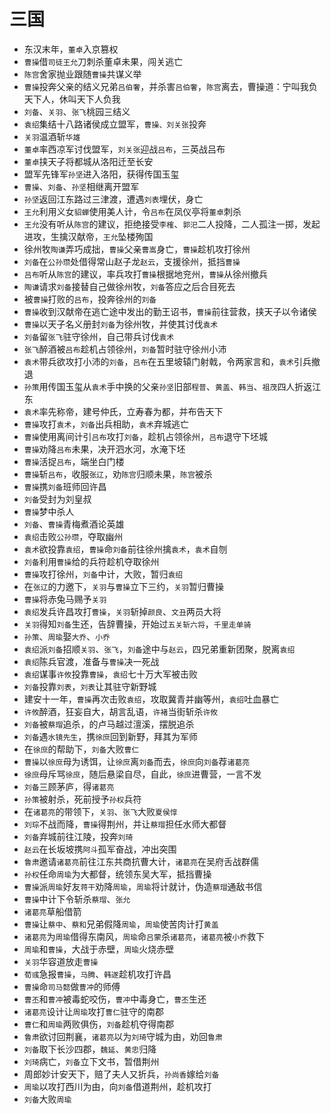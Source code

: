 # 三国

- 东汉末年，`董卓`入京篡权
- `曹操`借`司徒王允`刀刺杀董卓未果，闯关逃亡
- `陈宫`舍家抛业跟随`曹操`共谋义举
- `曹操`投奔父亲的结义兄弟`吕伯奢`，并杀害`吕伯奢`，`陈宫`离去，曹操道：宁叫我负天下人，休叫天下人负我
- `刘备`、`关羽`、`张飞`桃园三结义
- `袁绍`集结十八路诸侯成立盟军，`曹操、刘关张`投奔
- `关羽`温酒斩`华雄`
- `董卓`率西凉军讨伐盟军，`刘关张`迎战`吕布`，三英战吕布
- `董卓`挟天子将都城从洛阳迁至长安
- 盟军先锋军`孙坚`进入洛阳，获得传国玉玺
- `曹操`、`刘备`、`孙坚`相继离开盟军
- `孙坚`返回江东路过三津渡，遭遇`刘表`埋伏，身亡
- `王允`利用义女`貂蝉`使用美人计，令`吕布`在凤仪亭将`董卓`刺杀
- `王允`没有听从`陈宫`的建议，拒绝接受`李榷`、`郭汜`二人投降，二人孤注一掷，发起进攻，生擒汉献帝，`王允`坠楼殉国
- 徐州牧`陶谦`弄巧成拙，`曹操`父亲`曹嵩`身亡，`曹操`趁机攻打徐州
- `刘备`在`公孙瓒`处借得常山赵子龙`赵云`，支援徐州，抵挡`曹操`
- `吕布`听从`陈宫`的建议，率兵攻打`曹操`根据地兖州，`曹操`从徐州撤兵
- `陶谦`请求`刘备`接替自己做徐州牧，`刘备`答应之后合目死去
- 被`曹操`打败的`吕布`，投奔徐州的`刘备`
- `曹操`收到汉献帝在逃亡途中发出的勤王诏书，`曹操`前往营救，挟天子以令诸侯
- `曹操`以天子名义册封`刘备`为徐州牧，并使其讨伐`袁术`
- `刘备`留`张飞`驻守徐州，自己带兵讨伐`袁术`
- `张飞`醉酒被`吕布`趁机占领徐州，`刘备`暂时驻守徐州小沛
- `袁术`带兵欲攻打小沛的`刘备`，`吕布`在五里坡辕门射戟，令两家言和，`袁术`引兵撤退
- `孙策`用传国玉玺从`袁术`手中换的父亲`孙坚`旧部`程普`、`黄盖`、`韩当`、`祖茂`四人折返江东
- `袁术`率先称帝，建号仲氏，立寿春为都，并布告天下
- `曹操`攻打`袁术`，`刘备`出兵相助，`袁术`弃城逃亡
- `曹操`使用离间计引`吕布`攻打`刘备`，趁机占领徐州，`吕布`退守下坯城
- `曹操`劝降`吕布`未果，决开泗水河，水淹下坯
- `曹操`活捉`吕布`，端坐白门楼
- `曹操`斩`吕布`，收服`张辽`，劝`陈宫`归顺未果，`陈宫`被杀
- `曹操`携`刘备`班师回许昌
- `刘备`受封为刘皇叔
- `曹操`梦中杀人
- `刘备`、`曹操`青梅煮酒论英雄
- `袁绍`击败`公孙瓒`，夺取幽州
- `袁术`欲投靠`袁绍`，`曹操`命`刘备`前往徐州擒`袁术`，`袁术`自刎
- `刘备`利用`曹操`给的兵符趁机夺取徐州
- `曹操`攻打徐州，`刘备`中计，大败，暂归`袁绍`
- 在`张辽`的力邀下，`关羽`与`曹操`立下三约，`关羽`暂归曹操
- `曹操`将赤兔马赐予`关羽`
- `袁绍`发兵许昌攻打`曹操`，`关羽`斩掉`颜良`、`文丑`两员大将
- `关羽`得知`刘备`生还，告辞曹操，开始过`五关斩六将`，`千里走单骑`
- `孙策`、`周瑜`娶`大乔`、`小乔`
- `袁绍`派`刘备`招顺`关羽`、`张飞`，`刘备`途中与`赵云`，四兄弟重新团聚，脱离`袁绍`
- `袁绍`陈兵官渡，准备与`曹操`决一死战
- `袁绍`谋事`许攸`投靠`曹操`，`袁绍`七十万大军被击败
- `刘备`投靠`刘表`，`刘表`让其驻守新野城
- 建安十一年，`曹操`再次击败`袁绍`，攻取冀青并幽等州，`袁绍`吐血暴亡
- `许攸`醉酒，狂妄自大，胡言乱语，`许褚`当街斩杀`许攸`
- `刘备`被`蔡瑁`追杀，的卢马越过澶溪，摆脱追杀
- `刘备`遇`水镜先生`，携`徐庶`回到新野，拜其为军师
- 在`徐庶`的帮助下，`刘备`大败`曹仁`
- `曹操`以`徐庶`母为诱饵，让`徐庶`离`刘备`而去，`徐庶`向`刘备`荐`诸葛亮`
- `徐庶`母斥骂`徐庶`，随后悬梁自尽，自此，`徐庶`进曹营，一言不发
- `刘备`三顾茅庐，得`诸葛亮`
- `孙策`被射杀，死前授予`孙权`兵符
- 在`诸葛亮`的带领下，`关羽`、`张飞`大败`夏侯惇`
- `刘琮`不战而降，`曹操`得荆州，并让`蔡瑁`担任水师大都督
- `刘备`弃城前往江陵，投奔`刘琦`
- `赵云`在长坂坡携`阿斗`孤军奋战，冲出突围
- `鲁肃`邀请`诸葛亮`前往江东共商抗曹大计，`诸葛亮`在吴府舌战群儒
- `孙权`任命`周瑜`为大都督，统领东吴大军，抵挡曹操
- `曹操`派`周瑜`好友`蒋干`劝降`周瑜`，`周瑜`将计就计，伪造`蔡瑁`通敌书信
- `曹操`中计下令斩杀`蔡瑁`、`张允`
- `诸葛亮`草船借箭
- `曹操`让`蔡中`、`蔡和`兄弟假降`周瑜`，`周瑜`使苦肉计打`黄盖`
- `诸葛亮`为`周瑜`借得东南风，`周瑜`命`吕蒙`杀`诸葛亮`，`诸葛亮`被`小乔`救下
- `周瑜`和`曹操`，大战于赤壁，`周瑜`火烧赤壁
- `关羽`华容道放走`曹操`
- `荀彧`急报`曹操`，`马腾`、`韩遂`趁机攻打许昌
- `曹操`命`司马懿`做`曹冲`的师傅
- `曹丕`和`曹冲`被毒蛇咬伤，`曹冲`中毒身亡，`曹丕`生还
- `诸葛亮`设计让`周瑜`攻打`曹仁`驻守的南郡
- `曹仁`和`周瑜`两败俱伤，`刘备`趁机夺得南郡
- `鲁肃`欲讨回荆襄，`诸葛亮`以为`刘琦`守城为由，劝回`鲁肃`
- `刘备`取下长沙四郡，`魏延`、`黄忠`归降
- `刘琦`病亡，`刘备`立下文书，暂借荆州
- 周郎妙计安天下，赔了夫人又折兵，`孙尚香`嫁给`刘备`
- `周瑜`以攻打西川为由，向`刘备`借道荆州，趁机攻打
- `刘备`大败`周瑜`